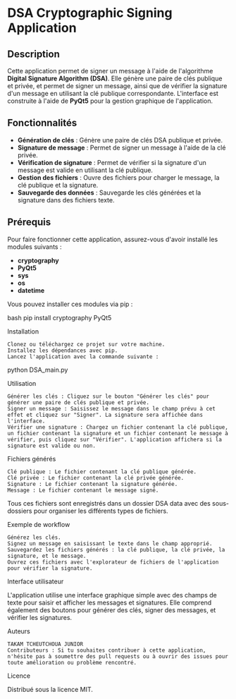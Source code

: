 # DSA Cryptographic Signing Application

## Description

Cette application permet de signer un message à l'aide de l'algorithme **Digital Signature Algorithm (DSA)**. Elle génère une paire de clés publique et privée, et permet de signer un message, ainsi que de vérifier la signature d'un message en utilisant la clé publique correspondante. L'interface est construite à l'aide de **PyQt5** pour la gestion graphique de l'application.

## Fonctionnalités

- **Génération de clés** : Génère une paire de clés DSA publique et privée.
- **Signature de message** : Permet de signer un message à l'aide de la clé privée.
- **Vérification de signature** : Permet de vérifier si la signature d'un message est valide en utilisant la clé publique.
- **Gestion des fichiers** : Ouvre des fichiers pour charger le message, la clé publique et la signature.
- **Sauvegarde des données** : Sauvegarde les clés générées et la signature dans des fichiers texte.

## Prérequis

Pour faire fonctionner cette application, assurez-vous d'avoir installé les modules suivants :

- **cryptography**
- **PyQt5**
- **sys**
- **os**
- **datetime**

Vous pouvez installer ces modules via pip :

bash
pip install cryptography PyQt5

Installation

    Clonez ou téléchargez ce projet sur votre machine.
    Installez les dépendances avec pip.
    Lancez l'application avec la commande suivante :

python DSA_main.py

Utilisation

    Générer les clés : Cliquez sur le bouton "Générer les clés" pour générer une paire de clés publique et privée.
    Signer un message : Saisissez le message dans le champ prévu à cet effet et cliquez sur "Signer". La signature sera affichée dans l'interface.
    Vérifier une signature : Chargez un fichier contenant la clé publique, un fichier contenant la signature et un fichier contenant le message à vérifier, puis cliquez sur "Vérifier". L'application affichera si la signature est valide ou non.

Fichiers générés

    Clé publique : Le fichier contenant la clé publique générée.
    Clé privée : Le fichier contenant la clé privée générée.
    Signature : Le fichier contenant la signature générée.
    Message : Le fichier contenant le message signé.

Tous ces fichiers sont enregistrés dans un dossier DSA data avec des sous-dossiers pour organiser les différents types de fichiers.

Exemple de workflow

    Générez les clés.
    Signez un message en saisissant le texte dans le champ approprié.
    Sauvegardez les fichiers générés : la clé publique, la clé privée, la signature, et le message.
    Ouvrez ces fichiers avec l'explorateur de fichiers de l'application pour vérifier la signature.

Interface utilisateur

L'application utilise une interface graphique simple avec des champs de texte pour saisir et afficher les messages et signatures. Elle comprend également des boutons pour générer des clés, signer des messages, et vérifier les signatures.

Auteurs

    TAKAM TCHEUTCHOUA JUNIOR
    Contributeurs : Si tu souhaites contribuer à cette application, n'hésite pas à soumettre des pull requests ou à ouvrir des issues pour toute amélioration ou problème rencontré.

Licence

Distribué sous la licence MIT.
